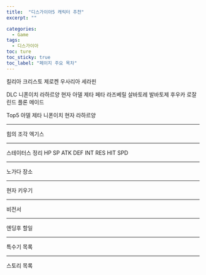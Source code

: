 ```yaml
---
title:  "디스가이아5 캐릭터 추천"
excerpt: ""

categories:
  - Game
tags:
  - 디스가이아
toc: ture
toc_sticky: true
toc_label: "페이지 주요 목차"
---
```


킬리아
크리스토
제로켄
우사리아
세라핀

DLC
니폰이치
라하르양
현자
아델
제타
페타
라즈베릴
살바토레
발바토제
후우카
로잘린드
플론
메이드

Top5
아델
제타
니폰이치
현자
라하르양


- - -
힘의 조각
엑기스

- - -
스테이터스 정리
HP
SP
ATK
DEF
INT
RES
HIT
SPD

---
노가다 장소

---
현자 키우기

---
비전서

---
엔딩후 할일

---
특수기 목록

---

스토리 목록



